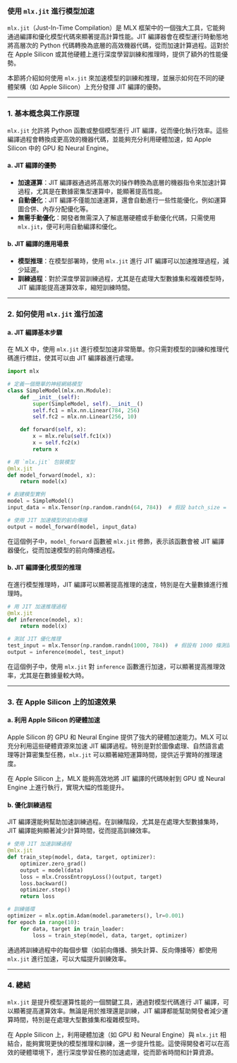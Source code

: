 ### 使用 `mlx.jit` 進行模型加速

`mlx.jit`（Just-In-Time Compilation）是 MLX 框架中的一個強大工具，它能夠通過編譯和優化模型代碼來顯著提高計算性能。JIT 編譯器會在模型運行時動態地將高層次的 Python 代碼轉換為底層的高效機器代碼，從而加速計算過程。這對於在 Apple Silicon 或其他硬體上進行深度學習訓練和推理時，提供了額外的性能優勢。

本節將介紹如何使用 `mlx.jit` 來加速模型的訓練和推理，並展示如何在不同的硬體架構（如 Apple Silicon）上充分發揮 JIT 編譯的優勢。

---

### 1. **基本概念與工作原理**

`mlx.jit` 允許將 Python 函數或整個模型進行 JIT 編譯，從而優化執行效率。這些編譯過程會轉換成更高效的機器代碼，並能夠充分利用硬體加速，如 Apple Silicon 中的 GPU 和 Neural Engine。

#### a. **JIT 編譯的優勢**
- **加速運算**：JIT 編譯器通過將高層次的操作轉換為底層的機器指令來加速計算過程，尤其是在數據密集型運算中，能顯著提高性能。
- **自動優化**：JIT 編譯不僅能加速運算，還會自動進行一些性能優化，例如運算圖合併、內存分配優化等。
- **無需手動優化**：開發者無需深入了解底層硬體或手動優化代碼，只需使用 `mlx.jit`，便可利用自動編譯和優化。

#### b. **JIT 編譯的應用場景**
- **模型推理**：在模型部署時，使用 `mlx.jit` 進行 JIT 編譯可以加速推理過程，減少延遲。
- **訓練過程**：對於深度學習訓練過程，尤其是在處理大型數據集和複雜模型時，JIT 編譯能提高運算效率，縮短訓練時間。

---

### 2. **如何使用 `mlx.jit` 進行加速**

#### a. **JIT 編譯基本步驟**
在 MLX 中，使用 `mlx.jit` 進行模型加速非常簡單。你只需對模型的訓練和推理代碼進行標註，使其可以由 JIT 編譯器進行處理。

```python
import mlx

# 定義一個簡單的神經網絡模型
class SimpleModel(mlx.nn.Module):
    def __init__(self):
        super(SimpleModel, self).__init__()
        self.fc1 = mlx.nn.Linear(784, 256)
        self.fc2 = mlx.nn.Linear(256, 10)

    def forward(self, x):
        x = mlx.relu(self.fc1(x))
        x = self.fc2(x)
        return x

# 用 `mlx.jit` 包裝模型
@mlx.jit
def model_forward(model, x):
    return model(x)

# 創建模型實例
model = SimpleModel()
input_data = mlx.Tensor(np.random.randn(64, 784))  # 假設 batch_size = 64

# 使用 JIT 加速模型的前向傳播
output = model_forward(model, input_data)
```

在這個例子中，`model_forward` 函數被 `mlx.jit` 修飾，表示該函數會被 JIT 編譯器優化，從而加速模型的前向傳播過程。

#### b. **JIT 編譯優化模型的推理**
在進行模型推理時，JIT 編譯可以顯著提高推理的速度，特別是在大量數據進行推理時。

```python
# 用 JIT 加速推理過程
@mlx.jit
def inference(model, x):
    return model(x)

# 測試 JIT 優化推理
test_input = mlx.Tensor(np.random.randn(1000, 784))  # 假設有 1000 條測試數據
output = inference(model, test_input)
```

在這個例子中，使用 `mlx.jit` 對 `inference` 函數進行加速，可以顯著提高推理效率，尤其是在數據量較大時。

---

### 3. **在 Apple Silicon 上的加速效果**

#### a. **利用 Apple Silicon 的硬體加速**
Apple Silicon 的 GPU 和 Neural Engine 提供了強大的硬體加速能力。MLX 可以充分利用這些硬體資源來加速 JIT 編譯過程。特別是對於圖像處理、自然語言處理等計算密集型任務，`mlx.jit` 可以顯著縮短運算時間，提供近乎實時的推理速度。

在 Apple Silicon 上，MLX 能夠高效地將 JIT 編譯的代碼映射到 GPU 或 Neural Engine 上進行執行，實現大幅的性能提升。

#### b. **優化訓練過程**
JIT 編譯還能夠幫助加速訓練過程。在訓練階段，尤其是在處理大型數據集時，JIT 編譯能夠顯著減少計算時間，從而提高訓練效率。

```python
# 使用 JIT 加速訓練過程
@mlx.jit
def train_step(model, data, target, optimizer):
    optimizer.zero_grad()
    output = model(data)
    loss = mlx.CrossEntropyLoss()(output, target)
    loss.backward()
    optimizer.step()
    return loss

# 訓練循環
optimizer = mlx.optim.Adam(model.parameters(), lr=0.001)
for epoch in range(10):
    for data, target in train_loader:
        loss = train_step(model, data, target, optimizer)
```

通過將訓練過程中的每個步驟（如前向傳播、損失計算、反向傳播等）都使用 `mlx.jit` 進行加速，可以大幅提升訓練效率。

---

### 4. **總結**

`mlx.jit` 是提升模型運算性能的一個關鍵工具，通過對模型代碼進行 JIT 編譯，可以顯著提高運算效率。無論是用於推理還是訓練，JIT 編譯都能幫助開發者減少運算時間，特別是在處理大型數據集和複雜模型時。

在 Apple Silicon 上，利用硬體加速（如 GPU 和 Neural Engine）與 `mlx.jit` 相結合，能夠實現更快的模型推理和訓練，進一步提升性能。這使得開發者可以在高效的硬體環境下，進行深度學習任務的加速處理，從而節省時間和計算資源。